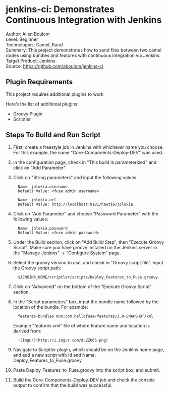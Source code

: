 
jenkins-ci: Demonstrates Continuous Integration with Jenkins
======================================================
Author: Allen Boulom  
Level: Beginner  
Technologies: Camel, Karaf  
Summary: This project demonstrates how to send files between two camel routes using bundles and features with continuous integration via Jenkins.   
Target Product: Jenkins  
Source: https://github.com/aboulom/jenkins-ci

Plugin Requirements
-----------------

This project requires additional plugins to work

Here’s the list of additional plugins:
- Groovy Plugin
- Scriptler

Steps To Build and Run Script
---------------------------

1. First, create a freestyle job in Jenkins with whichever name you choose. For this example, the name "Core-Components-Deploy-DEV" was used.

2. In the configuration page, check in "This build is parameterized" and click on "Add Parameter".

3. Click on "String parameters" and input the following values:

		 Name: jolokia.username
		 Default Value: <fuse admin username>
		 
		 Name: jolokia.url
		 Default Value: http://localhost:8181/hawtio/jolokia

4. Click on "Add Parameter" and choose "Password Parameter" with the following values:
		 
		 Name: jolokia.password
		 Default Value: <fuse admin password>

5. Under the Build section, click on "Add Build Step", then "Execute Groovy Script". Make sure you have groovy installed on the Jenkins server in
the "Manage Jenkins" -> "Configure System" page.

6. Select the groovy version to use, and check in "Groovy script file". Input the Groovy script path: 

		 $JENKINS_HOME/scriptler/scripts/Deploy_Features_to_Fuse.groovy

7. Click on "Advanced" on the bottom of the "Execute Groovy Script" section.

8. In the "Script parameters" box, input the bundle name followed by the location of the bundle. For example:

		 features-bundles mvn:com.hellofuse/features/1.0-SNAPSHOT/xml
		 
   Example "features.xml" file of where feature name and location is derived from:
	
		 ![Imgur](http://i.imgur.com/dLZZU65.png)

9. Navigate to Scriptler plugin, which should be on the Jenkins home page, and add a new script with Id and Name: Deploy_Features_to_Fuse.groovy

10. Paste Deploy_Features_to_Fuse.groovy into the script box, and submit.

11. Build the Core-Components-Deploy-DEV job and check the console output to confirm that the build was successful.